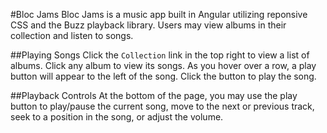 #Bloc Jams
Bloc Jams is a music app built in Angular utilizing reponsive CSS and the Buzz playback library. Users may view albums in their collection and listen to songs.

##Playing Songs
Click the ```Collection``` link in the top right to view a list of albums. Click any album to view its songs. As you hover over a row, a play button will appear to the left of the song. Click the button to play the song.

##Playback Controls
At the bottom of the page, you may use the play button to play/pause the current song, move to the next or previous track, seek to a position in the song, or adjust the volume.
